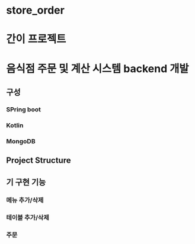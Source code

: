 # store_order
# 간이 프로젝트
# 음식점 주문 및 계산 시스템 backend 개발

## 구성 
### SPring boot 
### Kotlin
### MongoDB

## Project Structure 


## 기 구현 기능
### 메뉴 추가/삭제
### 테이블 추가/삭제
### 주문
